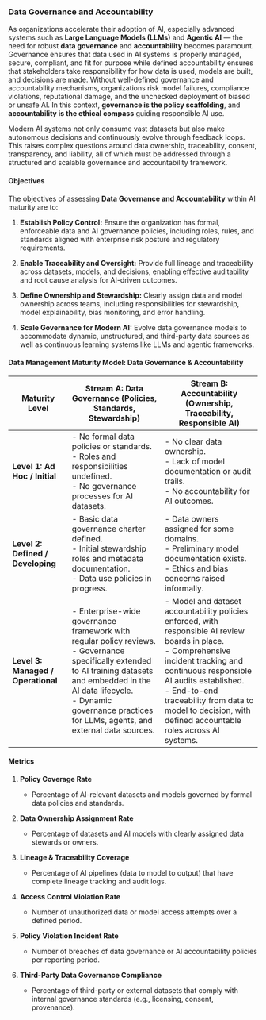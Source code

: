 ### Data Governance and Accountability

As organizations accelerate their adoption of AI, especially advanced systems such as **Large Language Models (LLMs)** and **Agentic AI** — the need for robust **data governance** and **accountability** becomes paramount. Governance ensures that data used in AI systems is properly managed, secure, compliant, and fit for purpose while defined accountability ensures that stakeholders take responsibility for how data is used, models are built, and decisions are made. Without well-defined governance and accountability mechanisms, organizations risk model failures, compliance violations, reputational damage, and the unchecked deployment of biased or unsafe AI. In this context, **governance is the policy scaffolding**, and **accountability is the ethical compass** guiding responsible AI use.

Modern AI systems not only consume vast datasets but also make autonomous decisions and continuously evolve through feedback loops. This raises complex questions around data ownership, traceability, consent, transparency, and liability, all of which must be addressed through a structured and scalable governance and accountability framework.


#### Objectives

The objectives of assessing **Data Governance and Accountability** within AI maturity are to:

1. **Establish Policy Control:** Ensure the organization has formal, enforceable data and AI governance policies, including roles, rules, and standards aligned with enterprise risk posture and regulatory requirements.

2. **Enable Traceability and Oversight:** Provide full lineage and traceability across datasets, models, and decisions, enabling effective auditability and root cause analysis for AI-driven outcomes.

3. **Define Ownership and Stewardship:** Clearly assign data and model ownership across teams, including responsibilities for stewardship, model explainability, bias monitoring, and error handling.

4. **Scale Governance for Modern AI:** Evolve data governance models to accommodate dynamic, unstructured, and third-party data sources as well as continuous learning systems like LLMs and agentic frameworks.

#### Data Management Maturity Model: Data Governance & Accountability

| **Maturity Level**                 | **Stream A: Data Governance** (Policies, Standards, Stewardship)                                                                                                                                                                                        | **Stream B: Accountability** (Ownership, Traceability, Responsible AI)                                                                                                                                                                                                                                  |
| ---------------------------------- | ------------------------------------------------------------------------------------------------------------------------------------------------------------------------------------------------------------------------------------------------------- | ------------------------------------------------------------------------------------------------------------------------------------------------------------------------------------------------------------------------------------------------------------------------------------------------------- |
| **Level 1: Ad Hoc / Initial**      | - No formal data policies or standards. <br>- Roles and responsibilities undefined. <br>- No governance processes for AI datasets.                                                                                                                      | - No clear data ownership. <br>- Lack of model documentation or audit trails. <br>- No accountability for AI outcomes.                                                                                                                                                                                  |
| **Level 2: Defined / Developing**  | - Basic data governance charter defined. <br>- Initial stewardship roles and metadata documentation. <br>- Data use policies in progress.                                                                                                               | - Data owners assigned for some domains. <br>- Preliminary model documentation exists. <br>- Ethics and bias concerns raised informally.                                                                                                                                                                |
| **Level 3: Managed / Operational** | - Enterprise-wide governance framework with regular policy reviews.<br>- Governance specifically extended to AI training datasets and embedded in the AI data lifecycle.<br>- Dynamic governance practices for LLMs, agents, and external data sources. | - Model and dataset accountability policies enforced, with responsible AI review boards in place.<br>- Comprehensive incident tracking and continuous responsible AI audits established.<br>- End-to-end traceability from data to model to decision, with defined accountable roles across AI systems. |


#### Metrics

1. **Policy Coverage Rate**
   - Percentage of AI-relevant datasets and models governed by formal data policies and standards.

2. **Data Ownership Assignment Rate**
   - Percentage of datasets and AI models with clearly assigned data stewards or owners.

3. **Lineage & Traceability Coverage**
   - Percentage of AI pipelines (data to model to output) that have complete lineage tracking and audit logs.

4. **Access Control Violation Rate**
   - Number of unauthorized data or model access attempts over a defined period.

5. **Policy Violation Incident Rate**
   - Number of breaches of data governance or AI accountability policies per reporting period.

6. **Third-Party Data Governance Compliance**
    - Percentage of third-party or external datasets that comply with internal governance standards (e.g., licensing, consent, provenance).




